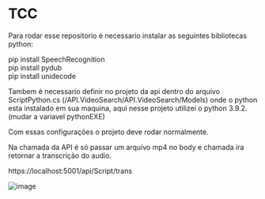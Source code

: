 # TCC

Para rodar esse repositorio é necessario instalar as seguintes bibliotecas python:

pip install SpeechRecognition</br>
pip install pydub</br>
pip install unidecode</br>

Tambem é necessario definir no projeto da api dentro do arquivo ScriptPython.cs (/API.VideoSearch/API.VideoSearch/Models) onde o python esta instalado em sua maquina, aqui nesse projeto utilizei o python 3.9.2. (mudar a variavel pythonEXE)

Com essas configurações o projeto deve rodar normalmente.

Na chamada da API é só passar um arquivo mp4 no body e chamada ira retornar a transcrição do audio.

https://localhost:5001/api/Script/trans

![image](https://user-images.githubusercontent.com/15850964/134782030-71fa5634-b613-49e7-866c-680cad5f7b17.png)

